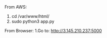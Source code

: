From AWS:
  1. cd /var/www/html/
  2. sudo python3 app.py

From Browser:
  1.Go to: http://3.145.210.237:5000
